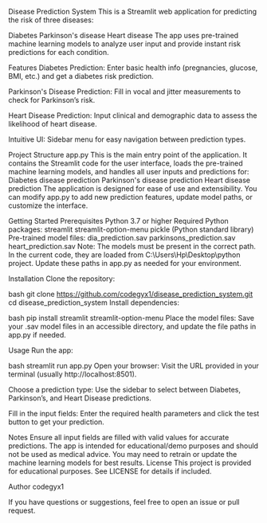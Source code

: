 Disease Prediction System
This is a Streamlit web application for predicting the risk of three diseases:

Diabetes
Parkinson's disease
Heart disease
The app uses pre-trained machine learning models to analyze user input and provide instant risk predictions for each condition.

Features
Diabetes Prediction:
Enter basic health info (pregnancies, glucose, BMI, etc.) and get a diabetes risk prediction.

Parkinson's Disease Prediction:
Fill in vocal and jitter measurements to check for Parkinson’s risk.

Heart Disease Prediction:
Input clinical and demographic data to assess the likelihood of heart disease.

Intuitive UI:
Sidebar menu for easy navigation between prediction types.

Project Structure
app.py
This is the main entry point of the application. It contains the Streamlit code for the user interface, loads the pre-trained machine learning models, and handles all user inputs and predictions for:
Diabetes disease prediction
Parkinson's disease prediction
Heart disease prediction
The application is designed for ease of use and extensibility. You can modify app.py to add new prediction features, update model paths, or customize the interface.

Getting Started
Prerequisites
Python 3.7 or higher
Required Python packages:
streamlit
streamlit-option-menu
pickle (Python standard library)
Pre-trained model files:
dia_prediction.sav
parkinsons_prediction.sav
heart_prediction.sav
Note:
The models must be present in the correct path.
In the current code, they are loaded from
C:\Users\Hp\Desktop\python project\.
Update these paths in app.py as needed for your environment.

Installation
Clone the repository:

bash
git clone https://github.com/codegyx1/disease_prediction_system.git
cd disease_prediction_system
Install dependencies:

bash
pip install streamlit streamlit-option-menu
Place the model files:
Save your .sav model files in an accessible directory, and update the file paths in app.py if needed.

Usage
Run the app:

bash
streamlit run app.py
Open your browser:
Visit the URL provided in your terminal (usually http://localhost:8501).

Choose a prediction type:
Use the sidebar to select between Diabetes, Parkinson’s, and Heart Disease predictions.

Fill in the input fields:
Enter the required health parameters and click the test button to get your prediction.

Notes
Ensure all input fields are filled with valid values for accurate predictions.
The app is intended for educational/demo purposes and should not be used as medical advice.
You may need to retrain or update the machine learning models for best results.
License
This project is provided for educational purposes.
See LICENSE for details if included.

Author
codegyx1

If you have questions or suggestions, feel free to open an issue or pull request.

